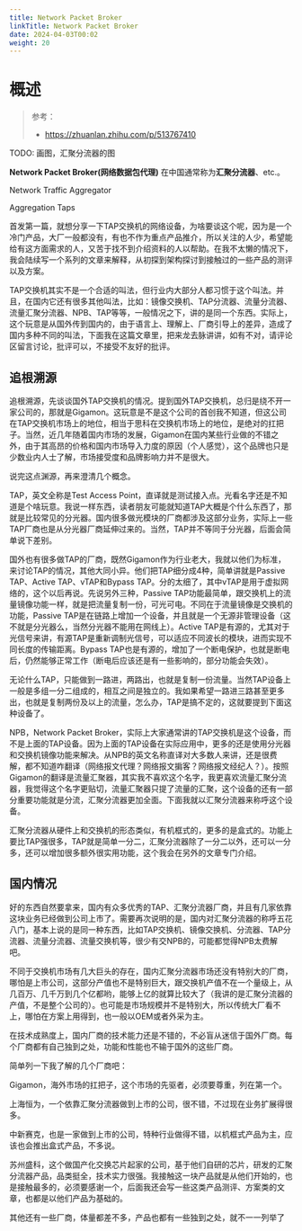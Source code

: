 ```yaml
---
title: Network Packet Broker
linkTitle: Network Packet Broker
date: 2024-04-03T00:02
weight: 20
---
```


# 概述

> 参考：
> 
> - https://zhuanlan.zhihu.com/p/513767410

TODO: 画图，汇聚分流器的图

**Network Packet Broker(网络数据包代理)** 在中国通常称为**汇聚分流器**、etc.。

Network Traffic Aggregator

Aggregation Taps

首发第一篇，就想分享一下TAP交换机的网络设备，为啥要谈这个呢，因为是一个冷门产品，大厂一般都没有，有也不作为重点产品推介，所以关注的人少，希望能给有这方面需求的人，又苦于找不到介绍资料的人以帮助。在我不太懒的情况下，我会陆续写一个系列的文章来解释，从初探到架构探讨到接触过的一些产品的测评以及方案。

TAP交换机其实不是一个合适的叫法，但行业内大部分人都习惯于这个叫法。并且，在国内它还有很多其他叫法，比如：镜像交换机、TAP分流器、流量分流器、流量汇聚分流器、NPB、TAP等等，一般情况之下，讲的是同一个东西。实际上，这个玩意是从国外传到国内的，由于语言上、理解上、厂商引导上的差异，造成了国内多种不同的叫法，下面我在这篇文章里，把来龙去脉讲讲，如有不对，请评论区留言讨论，批评可以，不接受不友好的批评。

## 追根溯源

追根溯源，先谈谈国外TAP交换机的情况。提到国外TAP交换机，总归是绕不开一家公司的，那就是Gigamon。这玩意是不是这个公司的首创我不知道，但这公司在TAP交换机市场上的地位，相当于思科在交换机市场上的地位，是绝对的扛把子。当然，近几年随着国内市场的发展，Gigamon在国内某些行业做的不错之外，由于其高昂的价格和国内市场导入力度的原因（个人感觉），这个品牌也只是少数业内人士了解，市场接受度和品牌影响力并不是很大。

说完这点渊源，再来澄清几个概念。

TAP，英文全称是Test Access Point，直译就是测试接入点。光看名字还是不知道是个啥玩意。我说一样东西，读者朋友可能就知道TAP大概是个什么东西了，那就是比较常见的分光器。国内很多做光模块的厂商都涉及这部分业务，实际上一些TAP厂商也是从分光器厂商延伸过来的。当然，TAP并不等同于分光器，后面会简单说下差别。

国外也有很多做TAP的厂商，既然Gigamon作为行业老大，我就以他们为标准，来讨论TAP的情况，其他大同小异。他们把TAP细分成4种，简单讲就是Passive TAP、Active TAP、vTAP和Bypass TAP。分的太细了，其中vTAP是用于虚拟网络的，这个以后再说。先说另外三种，Passive TAP功能最简单，跟交换机上的流量镜像功能一样，就是把流量复制一份，可光可电。不同在于流量镜像是交换机的功能，Passive TAP是在链路上增加一个设备，并且就是一个无源非管理设备（这不就是分光器么，当然分光器不能用在网线上）。Active TAP是有源的，尤其对于光信号来讲，有源TAP是重新调制光信号，可以适应不同波长的模块，进而实现不同长度的传输距离。Bypass TAP也是有源的，增加了一个断电保护，也就是断电后，仍然能够正常工作（断电后应该还是有一些影响的，部分功能会失效）。

无论什么TAP，只能做到一路进，两路出，也就是复制一份流量。当然TAP设备上一般是多组一分二组成的，相互之间是独立的。我如果希望一路进三路甚至更多出，也就是复制两份及以上的流量，怎么办，TAP是搞不定的，这就要提到下面这种设备了。

NPB，Network Packet Broker，实际上大家通常讲的TAP交换机是这个设备，而不是上面的TAP设备。因为上面的TAP设备在实际应用中，更多的还是使用分光器和交换机镜像功能来解决。从NPB的英文名称直译对大多数人来讲，还是很费解，都不知道咋翻译（网络报文代理？网络报文掮客？网络报文经纪人？）。按照Gigamon的翻译是流量汇聚器，其实我不喜欢这个名字，我更喜欢流量汇聚分流器，我觉得这个名字更贴切，流量汇聚器只提了流量的汇聚，这个设备的还有一部分重要功能就是分流，汇聚分流器更加全面。下面我就以汇聚分流器来称呼这个设备。

汇聚分流器从硬件上和交换机的形态类似，有机框式的，更多的是盒式的。功能上要比TAP强很多，TAP就是简单一分二，汇聚分流器除了一分二以外，还可以一分多，还可以增加很多额外很实用功能，这个我会在另外的文章专门介绍。

## 国内情况

好的东西自然要拿来，国内有众多优秀的TAP、汇聚分流器厂商，并且有几家依靠这块业务已经做到公司上市了。需要再次说明的是，国内对汇聚分流器的称呼五花八门，基本上说的是同一种东西，比如TAP交换机、镜像交换机、分流器、TAP分流器、流量分流器、流量交换机等，很少有交NPB的，可能都觉得NPB太费解吧。

不同于交换机市场有几大巨头的存在，国内汇聚分流器市场还没有特别大的厂商，哪怕是上市公司，这部分产值也不是特别巨大，跟交换机产值不在一个量级上，从几百万、几千万到几个亿都哟，能够上亿的就算比较大了（我讲的是汇聚分流器的产值，不是整个公司的）。也可能是市场规模并不是特别大，所以传统大厂看不上，哪怕在方案上用得到，也一般以OEM或者外采为主。

在技术成熟度上，国内厂商的技术能力还是不错的，不必盲从迷信于国外厂商。每个厂商都有自己独到之处，功能和性能也不输于国外的这些厂商。

简单列一下我了解的几个厂商吧：

Gigamon，海外市场的扛把子，这个市场的先驱者，必须要尊重，列在第一个。

上海恒为，一个依靠汇聚分流器做到上市的公司，很不错，不过现在业务扩展得很多。

中新赛克，也是一家做到上市的公司，特种行业做得不错，以机框式产品为主，应该也会推出盒式产品，不多说。

苏州盛科，这个做国产化交换芯片起家的公司，基于他们自研的芯片，研发的汇聚分流器产品，品类挺全，技术实力很强。我接触这一块产品就是从他们开始的，也是接触最多的，必须要感谢一个，后面我还会写一些这类产品测评、方案类的文章，也都是以他们产品为基础的。

其他还有一些厂商，体量都差不多，产品也都有一些独到之处，就不一一列举了
